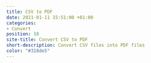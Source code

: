 ```yaml
---
title: CSV to PDF
date: 2021-01-11 15:51:00 +01:00
categories:
- Convert
position: 10
site-title: Convert CSV to PDF
short-description: Convert CSV files into PDF files
color: "#318de5"
---
```





